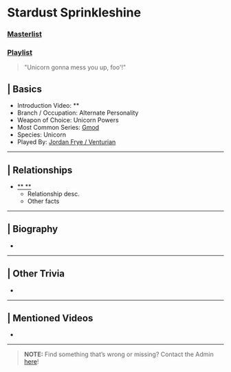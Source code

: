 # Stardust Sprinkleshine
### [Masterlist]()
### [Playlist]()

> "Unicorn gonna mess you up, foo'!"

## | Basics  
- Introduction Video: **  
- Branch / Occupation: Alternate Personality  
- Weapon of Choice: Unicorn Powers  
- Most Common Series: [Gmod](6.Series/Gmod.md)  
- Species: Unicorn  
- Played By: [Jordan Frye / Venturian](3.Siblings/3.1.Jordan-Frye-Venturian.md)  

----

## | Relationships  
- [** **]()  
  - Relationship desc.  
  - Other facts  


----

## | Biography  
- 

----

## | Other Trivia  
- 

----

## | Mentioned Videos
- []()

----

> **NOTE:** Find something that’s wrong or missing? Contact the Admin [here](../chapter_2.md)!